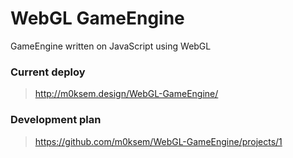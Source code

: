 # WebGL GameEngine

GameEngine written on JavaScript using WebGL

### Current deploy
> http://m0ksem.design/WebGL-GameEngine/

### Development plan
> https://github.com/m0ksem/WebGL-GameEngine/projects/1
